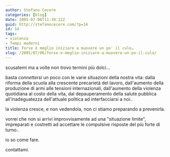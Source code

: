 ```yaml
---
author: Stefano Cecere
categories: [blog]
date: 2005-07-06T11:39:22Z
guid: http://stefanocecere.com/?p=14
id: 14
tags:
- violenza
- Tempi moderni
title: forse è meglio iniziare a muovere un po' il culo…
slug: /2005/07/06/forse-e-meglio-iniziare-a-muovere-un-po-il-culo/
---
```


<img src='/wp-content/culo_salta.jpg' alt='' align='left' />scusatemi ma a volte non trovo termini pi&#xf9; dolci…

basta _connettersi_ un poco con le varie situazioni della nostra vita: dalla riforma della scuola alla crescente precarietà del lavoro, dall'aumento della produzione di armi alle tensioni internazionali, dall'aumento della violenza quotidiana al costo della vita, dal depauperamento della salute pubblica all'inadeguatezza dell'attuale politica ad interfacciarsi a noi..

la violenza cresce, e non vedendola, non ci stiamo preparando a prevenirla.

vorrei che non si arrivi improvvisamente ad una "situazione limite", impreparati e costretti ad accettare le compulsive risposte del pi&#xf9; forte di turno..

io so come fare.
  
contattami.